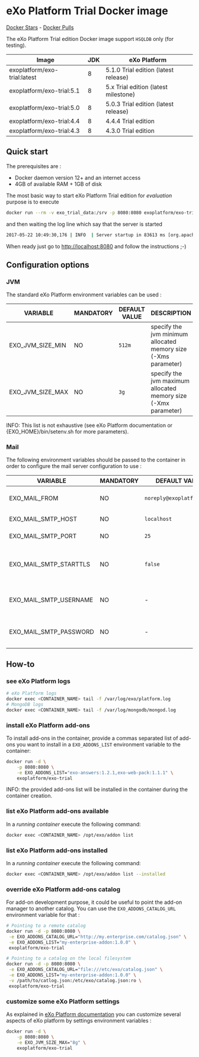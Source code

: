 # eXo Platform Trial Docker image

[Docker Stars](https://img.shields.io/docker/stars/exoplatform/exo-trial.svg) - [Docker Pulls](https://img.shields.io/docker/pulls/exoplatform/exo-trial.svg)

The eXo Platform Trial edition Docker image support `HSQLDB` only (for testing).

|    Image                        |  JDK  |   eXo Platform
|---------------------------------|-------|--------------------------
|exoplatform/exo-trial:latest     |   8   | 5.1.0 Trial edition (latest release)
|exoplatform/exo-trial:5.1        |   8   | 5.x   Trial edition (latest milestone)
|exoplatform/exo-trial:5.0        |   8   | 5.0.3 Trial edition (latest release)
|exoplatform/exo-trial:4.4        |   8   | 4.4.4 Trial edition
|exoplatform/exo-trial:4.3        |   8   | 4.3.0 Trial edition

## Quick start

The prerequisites are :

- Docker daemon version 12+ and an internet access
- 4GB of available RAM + 1GB of disk

The most basic way to start eXo Platform Trial edition for *evaluation* purpose is to execute

```bash
docker run --rm -v exo_trial_data:/srv -p 8080:8080 exoplatform/exo-trial
```

and then waiting the log line which say that the server is started

```bash
2017-05-22 10:49:30,176 | INFO  | Server startup in 83613 ms [org.apache.catalina.startup.Catalina<main>]
```

When ready just go to <http://localhost:8080> and follow the instructions ;-)

## Configuration options

### JVM

The standard eXo Platform environment variables can be used :

|    VARIABLE              |  MANDATORY  |   DEFAULT VALUE          |  DESCRIPTION
|--------------------------|-------------|--------------------------|----------------
| EXO_JVM_SIZE_MIN | NO | `512m` | specify the jvm minimum allocated memory size (-Xms parameter)
| EXO_JVM_SIZE_MAX | NO | `3g` | specify the jvm maximum allocated memory size (-Xmx parameter)

INFO: This list is not exhaustive (see eXo Platform documentation or {EXO_HOME}/bin/setenv.sh for more parameters).

### Mail

The following environment variables should be passed to the container in order to configure the mail server configuration to use :

|    VARIABLE              |  MANDATORY  |   DEFAULT VALUE          |  DESCRIPTION
|--------------------------|-------------|--------------------------|----------------
| EXO_MAIL_FROM | NO | `noreply@exoplatform.com` | "from" field of emails sent by eXo platform
| EXO_MAIL_SMTP_HOST | NO | `localhost` | SMTP Server hostname
| EXO_MAIL_SMTP_PORT | NO | `25` | SMTP Server port
| EXO_MAIL_SMTP_STARTTLS | NO | `false` | true to enable the secure (TLS) SMTP. See RFC 3207.
| EXO_MAIL_SMTP_USERNAME | NO | - | authentication username for smtp server (if needed)
| EXO_MAIL_SMTP_PASSWORD | NO | - | authentication password for smtp server (if needed)

## How-to

### see eXo Platform logs

```bash
# eXo Platform logs
docker exec <CONTAINER_NAME> tail -f /var/log/exo/platform.log
# MongoDB logs
docker exec <CONTAINER_NAME> tail -f /var/log/mongodb/mongod.log
```

### install eXo Platform add-ons

To install add-ons in the container, provide a commas separated list of add-ons you want to install in a `EXO_ADDONS_LIST` environment variable to the container:

```bash
docker run -d \
    -p 8080:8080 \
    -e EXO_ADDONS_LIST="exo-answers:1.2.1,exo-web-pack:1.1.1" \
    exoplatform/exo-trial
```

INFO: the provided add-ons list will be installed in the container during the container creation.

### list eXo Platform add-ons available

In a *running container* execute the following command:

```bash
docker exec <CONTAINER_NAME> /opt/exo/addon list
```

### list eXo Platform add-ons installed

In a *running container* execute the following command:

```bash
docker exec <CONTAINER_NAME> /opt/exo/addon list --installed
```

### override eXo Platform add-ons catalog

For add-on development purpose, it could be useful to point the add-on manager to another catalog.
You can use the ``EXO_ADDONS_CATALOG_URL`` environment variable for that :

```bash
# Pointing to a remote catalog
docker run -d -p 8080:8080 \
 -e EXO_ADDONS_CATALOG_URL="http://my.enterprise.com/catalog.json" \
 -e EXO_ADDONS_LIST="my-enterprise-addon:1.0.0" \
 exoplatform/exo-trial

# Pointing to a catalog on the local filesystem
docker run -d -p 8080:8080 \
 -e EXO_ADDONS_CATALOG_URL="file:///etc/exo/catalog.json" \
 -e EXO_ADDONS_LIST="my-enterprise-addon:1.0.0" \
 -v /path/to/catlog.json:/etc/exo/catalog.json:ro \
 exoplatform/exo-trial
```

### customize some eXo Platform settings

As explained in [eXo Platform documentation](https://www.exoplatform.com/docs/PLF50/PLFAdminGuide.InstallationAndStartup.CustomizingEnvironmentVariables.html) you can customize several aspects of eXo platform by settings environment variables :

```bash
docker run -d \
    -p 8080:8080 \
    -e EXO_JVM_SIZE_MAX="8g" \
    exoplatform/exo-trial
```
